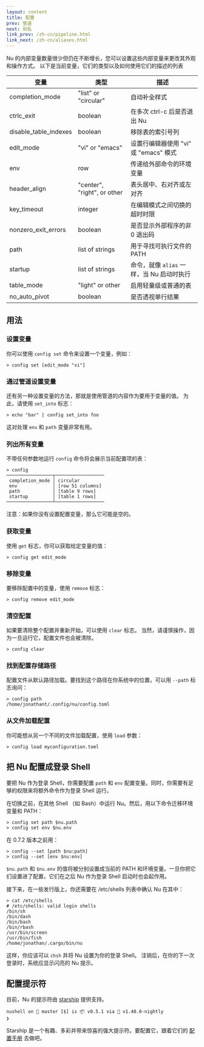 ```yaml
---
layout: content
title: 配置
prev: 管道
next: 别名
link_prev: /zh-cn/pipeline.html
link_next: /zh-cn/aliases.html
---
```


Nu 的内部变量数量很少但仍在不断增长，您可以设置这些内部变量来更改其外观和操作方式。 以下是当前变量，它们的类型以及如何使用它们的描述的列表

| 变量                  | 类型                        | 描述                                      |
| --------------------- | --------------------------- | ----------------------------------------- |
| completion_mode       | "list" or "circular"        | 自动补全样式                              |
| ctrlc_exit            | boolean                     | 在多次 ctrl-c 后是否退出 Nu               |
| disable_table_indexes | boolean                     | 移除表的索引号列                          |
| edit_mode             | "vi" or "emacs"             | 设置行编辑器使用 "vi" 或 "emacs" 模式     |
| env                   | row                         | 传递给外部命令的环境变量                  |
| header_align          | "center", "right", or other | 表头居中、右对齐或左对齐                  |
| key_timeout           | integer                     | 在编辑模式之间切换的超时时限              |
| nonzero_exit_errors   | boolean                     | 是否显示外部程序的非 0 退出码             |
| path                  | list of strings             | 用于寻找可执行文件的 PATH                 |
| startup               | list of strings             | 命令，就像 `alias` 一样，当 Nu 启动时执行 |
| table_mode            | "light" or other            | 启用轻量级或普通的表                      |
| no_auto_pivot         | boolean                     | 是否透视单行结果                          |

## 用法

### 设置变量

你可以使用 `config set` 命令来设置一个变量，例如：

```
> config set [edit_mode "vi"]
```

### 通过管道设置变量

还有另一种设置变量的方法，那就是使用管道的内容作为要用于变量的值。 为此，请使用 `set_into` 标志：

```
> echo "bar" | config set_into foo
```

这对处理 `env` 和 `path` 变量非常有用。

### 列出所有变量

不带任何参数地运行 `config` 命令将会展示当前配置项的表：

```
> config
─────────────────┬──────────────────
 completion_mode │ circular
 env             │ [row 51 columns]
 path            │ [table 9 rows]
 startup         │ [table 1 rows]
─────────────────┴──────────────────
```

注意：如果你没有设置配置变量，那么它可能是空的。

### 获取变量

使用 `get` 标志，你可以获取给定变量的值：

```
> config get edit_mode
```

### 移除变量

要移除配置中的变量，使用 `remove` 标志：

```
> config remove edit_mode
```

### 清空配置

如果要清除整个配置并重新开始，可以使用 `clear` 标志。 当然，请谨慎操作，因为一旦运行它，配置文件也会被清除。

```
> config clear
```

### 找到配置存储路径

配置文件从默认路径加载。要找到这个路径在你系统中的位置，可以用 `--path` 标志询问：

```
> config path
/home/jonathant/.config/nu/config.toml
```

### 从文件加载配置

你可能想从另一个不同的文件加载配置，使用 `load` 参数：

```
> config load myconfiguration.toml
```

## 把 Nu 配置成登录 Shell

要把 Nu 作为登录 Shell，你需要配置 `path` 和 `env` 配置变量。同时，你需要有足够的权限来将额外命令作为登录 Shell 运行。

在切换之前，在其他 Shell （如 Bash）中运行 Nu。然后，用以下命令迁移环境变量和 PATH：

```
> config set path $nu.path
> config set env $nu.env
```

在 0.7.2 版本之前用：

```
> config --set [path $nu:path]
> config --set [env $nu:env]
```

`$nu.path` 和 `$nu.env` 的值将被分别设置成当前的 PATH 和环境变量。一旦你把它们设置进了配置，它们在之后 Nu 作为登录 Shell 启动时也会起作用。

接下来，在一些发行版上，你还需要在 /etc/shells 列表中确认 Nu 在其中：

```
> cat /etc/shells
# /etc/shells: valid login shells
/bin/sh
/bin/dash
/bin/bash
/bin/rbash
/usr/bin/screen
/usr/bin/fish
/home/jonathan/.cargo/bin/nu
```

这样，你应该可以 `chsh` 并将 Nu 设置为你的登录 Shell。 注销后，在你的下一次登录时，系统应显示闪亮的 Nu 提示。

## 配置提示符

目前，Nu 的提示符由 [starship](https://github.com/starship/starship) 提供支持。

```
nushell on 📙 master [$] is 📦 v0.5.1 via 🦀 v1.40.0-nightly
❯
```

Starship 是一个有趣、多彩并带来惊喜的强大提示符。要配置它，跟着它们的 [配置手册](https://starship.rs/zh-CN/config/) 去做吧。
